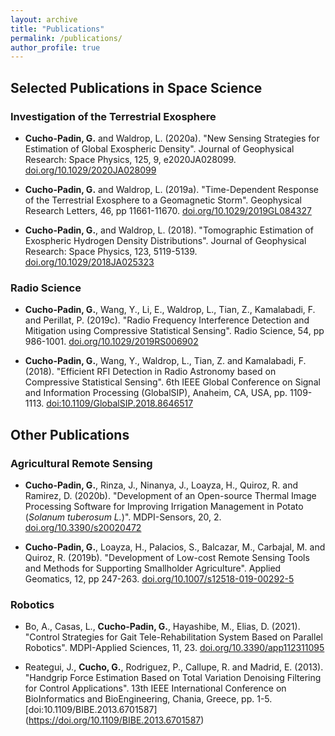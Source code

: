 ```yaml
---
layout: archive
title: "Publications"
permalink: /publications/
author_profile: true
---
```


## Selected Publications in Space Science

### Investigation of the Terrestrial Exosphere

* **Cucho-Padin, G.** and  Waldrop, L. (2020a). "New Sensing Strategies for Estimation of Global Exospheric Density". Journal of Geophysical Research: Space Physics, 125, 9, e2020JA028099. [doi.org/10.1029/2020JA028099](https://doi.org/10.1029/2020JA028099)

* **Cucho-Padin, G.** and  Waldrop, L. (2019a). "Time-Dependent Response of the Terrestrial Exosphere to a Geomagnetic Storm". Geophysical Research Letters, 46, pp 11661-11670. [doi.org/10.1029/2019GL084327](https://doi.org/10.1029/2019GL084327)

* **Cucho-Padin, G.**, and  Waldrop, L. (2018). "Tomographic Estimation of Exospheric Hydrogen Density Distributions". Journal of Geophysical Research: Space Physics, 123, 5119-5139. [doi.org/10.1029/2018JA025323](https://doi.org/10.1029/2018JA025323)

### Radio Science

* **Cucho-Padin, G.**, Wang, Y., Li, E., Waldrop, L., Tian, Z., Kamalabadi, F. and Perillat, P. (2019c).
"Radio Frequency Interference Detection and Mitigation using Compressive Statistical Sensing". Radio Science, 54, pp 986-1001. [doi.org/10.1029/2019RS006902](https://doi.org/10.1029/2019RS006902)

* **Cucho-Padin, G.**, Wang, Y., Waldrop, L., Tian, Z. and Kamalabadi, F. (2018). "Efficient RFI Detection in Radio Astronomy based on Compressive Statistical Sensing". 6th IEEE Global Conference on Signal and Information Processing (GlobalSIP), Anaheim, CA, USA, pp. 1109-1113. [doi:10.1109/GlobalSIP.2018.8646517](https://doi.org/10.1109/GlobalSIP.2018.8646517)

## Other Publications

### Agricultural Remote Sensing
* **Cucho-Padin, G.**, Rinza, J., Ninanya, J., Loayza, H., Quiroz, R. and  Ramirez, D. (2020b). "Development of an Open-source Thermal Image Processing Software for Improving Irrigation Management in Potato (_Solanum tuberosum L._)". MDPI-Sensors, 20, 2. [doi.org/10.3390/s20020472](https://doi.org/10.3390/s20020472)

* **Cucho-Padin, G.**, Loayza, H., Palacios, S., Balcazar, M., Carbajal, M. and Quiroz, R. (2019b). "Development of Low-cost Remote Sensing Tools and Methods for Supporting Smallholder Agriculture". Applied Geomatics, 12, pp 247-263. [doi.org/10.1007/s12518-019-00292-5](https://doi.org/10.1007/s12518-019-00292-5)

### Robotics
* Bo, A., Casas, L., **Cucho-Padin, G.**, Hayashibe, M., Elias, D. (2021). "Control Strategies for Gait Tele-Rehabilitation System Based on Parallel Robotics". MDPI-Applied Sciences, 11, 23. [doi.org/10.3390/app112311095](https://doi.org/10.3390/app112311095)

* Reategui, J., **Cucho, G.**, Rodriguez, P., Callupe, R. and Madrid, E. (2013). "Handgrip Force Estimation Based on Total Variation Denoising Filtering for Control Applications". 13th IEEE International Conference on BioInformatics and BioEngineering, Chania, Greece, pp. 1-5. [doi:10.1109/BIBE.2013.6701587] (https://doi.org/10.1109/BIBE.2013.6701587)


